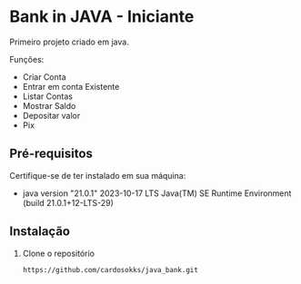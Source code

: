 # Bank in JAVA - Iniciante

Primeiro projeto criado em java.

Funções:
- Criar Conta
- Entrar em conta Existente
- Listar Contas
- Mostrar Saldo
- Depositar valor
- Pix


## Pré-requisitos

Certifique-se de ter instalado em sua máquina:

- java version "21.0.1" 2023-10-17 LTS
  Java(TM) SE Runtime Environment (build 21.0.1+12-LTS-29)

## Instalação

1. Clone o repositório
   ```sh
   https://github.com/cardosokks/java_bank.git
